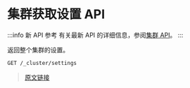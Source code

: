 # 集群获取设置 API

:::info 新 API 参考
有关最新 API 的详细信息，参阅[集群 API](https://www.elastic.co/docs/api/doc/elasticsearch/v8/group/endpoint-cluster)。
:::

返回整个集群的设置。

```bash
GET /_cluster/settings
```

> [原文链接](https://www.elastic.co/guide/en/elasticsearch/reference/8.18/cluster-get-settings.html)
